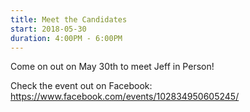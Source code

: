 ```yaml
---
title: Meet the Candidates
start: 2018-05-30
duration: 4:00PM - 6:00PM
---
```

Come on out on May 30th to meet Jeff in Person!

Check the event out on Facebook: <https://www.facebook.com/events/102834950605245/>
